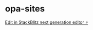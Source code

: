 # opa-sites

[Edit in StackBlitz next generation editor ⚡️](https://stackblitz.com/~/github.com/oledesign/opa-sites)